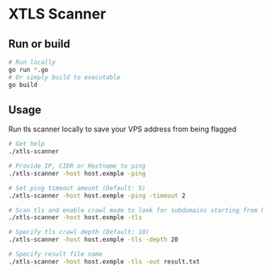 # XTLS Scanner

## Run or build

```bash
# Run locally
go run *.go
# Or simply build to executable
go build
```

## Usage

Run tls scanner locally to save your VPS address from being flagged

```bash
# Get help
./xtls-scanner

# Provide IP, CIDR or Hostname to ping
./xtls-scanner -host host.exmple -ping

# Set ping timeout amount (Default: 5)
./xtls-scanner -host host.exmple -ping -timeout 2

# Scan tls and enable crawl mode to look for subdomains starting from host target (if got handshake from host - automatically ping this host)
./xtls-scanner -host host.exmple -tls

# Specify tls crawl depth (Default: 10)
./xtls-scanner -host host.exmple -tls -depth 20

# Specify result file name
./xtls-scanner -host host.exmple -tls -out result.txt
```
